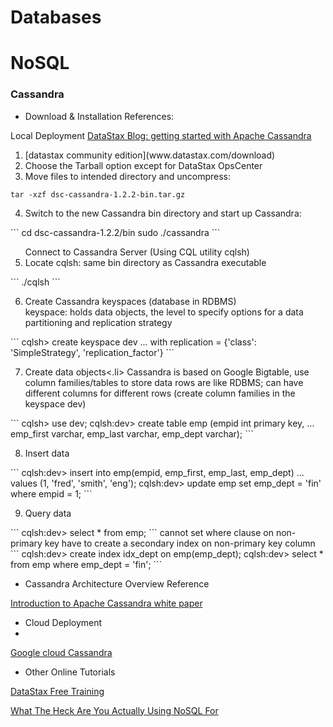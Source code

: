 Databases
=========
# NoSQL
### Cassandra
* Download & Installation 
References: 

Local Deployment
[DataStax Blog: getting started with Apache Cassandra](http://www.datastax.com/2012/01/getting-started-with-cassandra)
<ol>
<li> [datastax community edition](www.datastax.com/download)</li>
<li> Choose the Tarball option except for DataStax OpsCenter</li>
<li> Move files to intended directory and uncompress:</li>
</ol>

```
tar -xzf dsc-cassandra-1.2.2-bin.tar.gz
```
<ol start="4">
<li> Switch to the new Cassandra bin directory and start up Cassandra:</li>
</ol>
```
cd dsc-cassandra-1.2.2/bin
sudo ./cassandra
```
<ol start="5">
Connect to Cassandra Server (Using CQL utility cqlsh)

<li> Locate cqlsh: same bin directory as Cassandra executable</li>
</ol>
```
./cqlsh
```
<ol start="6">
<li> Create Cassandra keyspaces (database in RDBMS) </li>
keyspace: holds data objects, the level to specify options for a data partitioning and replication strategy
</ol>
```
cqlsh> create keyspace dev
... with replication = {'class': 'SimpleStrategy', 'replication_factor'}
```
<ol start="7">
<li> Create data objects<.li>
Cassandra is based on Google Bigtable, use column families/tables to store data
rows are like RDBMS; can have different columns for different rows
(create column families in the keyspace dev)
</ol>
```
cqlsh> use dev;
cqlsh:dev> create table emp (empid int primary key, 
... emp_first varchar, emp_last varchar, emp_dept varchar);
```
<ol start="8">
<li> Insert data</li>
</ol>
```
cqlsh:dev> insert into emp(empid, emp_first, emp_last, emp_dept)
... values (1, 'fred', 'smith', 'eng');
cqlsh:dev> update emp set emp_dept = 'fin' where empid = 1;
```
<ol start="9">
<li> Query data</li>
</ol>
```
cqlsh:dev> select * from emp;
```
cannot set where clause on non-primary key
have to create a secondary index on non-primary key column
```
cqlsh:dev> create index idx_dept on emp(emp_dept);
cqlsh:dev> select * from emp where emp_dept = 'fin';
```

* Cassandra Architecture Overview
Reference

[Introduction to Apache Cassandra white paper](http://www.datastax.com/wp-content/uploads/2012/08/WP-IntrotoCassandra.pdf)

* Cloud Deployment
* 
[Google cloud Cassandra](https://cloud.google.com/solutions/cassandra/)

* Other Online Tutorials

[DataStax Free Training](https://academy.datastax.com/)

[What The Heck Are You Actually Using NoSQL For](http://highscalability.com/blog/2010/12/6/what-the-heck-are-you-actually-using-nosql-for.html)
